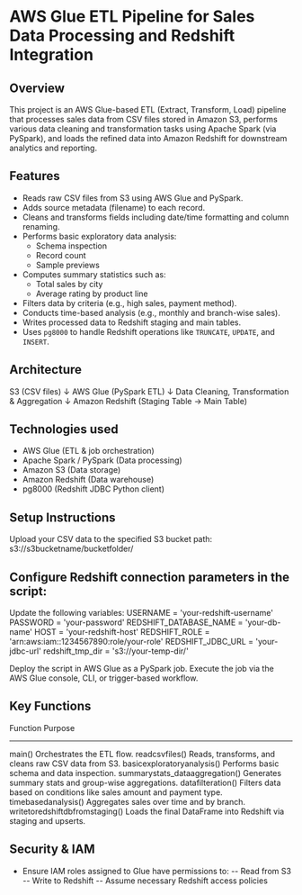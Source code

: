 # AWS Glue ETL Pipeline for Sales Data Processing and Redshift Integration

## Overview
This project is an AWS Glue-based ETL (Extract, Transform, Load) pipeline that processes sales data from CSV files stored in Amazon S3, performs various data cleaning and transformation tasks using Apache Spark (via PySpark), and loads the refined data into Amazon Redshift for downstream analytics and reporting.

##  Features
- Reads raw CSV files from S3 using AWS Glue and PySpark.
- Adds source metadata (filename) to each record.
- Cleans and transforms fields including date/time formatting and column renaming.
- Performs basic exploratory data analysis:
  - Schema inspection
  - Record count
  - Sample previews
- Computes summary statistics such as:
  - Total sales by city
  - Average rating by product line
- Filters data by criteria (e.g., high sales, payment method).
- Conducts time-based analysis (e.g., monthly and branch-wise sales).
- Writes processed data to Redshift staging and main tables.
- Uses `pg8000` to handle Redshift operations like `TRUNCATE`, `UPDATE`, and `INSERT`.

## Architecture
S3 (CSV files)
   ↓
AWS Glue (PySpark ETL)
   ↓
Data Cleaning, Transformation & Aggregation
   ↓
Amazon Redshift (Staging Table → Main Table)

##  Technologies used
- AWS Glue (ETL & job orchestration)
- Apache Spark / PySpark (Data processing)
- Amazon S3 (Data storage)
- Amazon Redshift (Data warehouse)
- pg8000 (Redshift JDBC Python client)

## Setup Instructions
Upload your CSV data to the specified S3 bucket path:
s3://s3bucketname/bucketfolder/

## Configure Redshift connection parameters in the script:
Update the following variables:
USERNAME = 'your-redshift-username'
PASSWORD = 'your-password'
REDSHIFT_DATABASE_NAME = 'your-db-name'
HOST = 'your-redshift-host'
REDSHIFT_ROLE = 'arn:aws:iam::1234567890:role/your-role'
REDSHIFT_JDBC_URL = 'your-jdbc-url'
redshift_tmp_dir = 's3://your-temp-dir/'

Deploy the script in AWS Glue as a PySpark job.
Execute the job via the AWS Glue console, CLI, or trigger-based workflow.

## Key Functions
Function                                 Purpose
---------                                --------
main()	                                 Orchestrates the ETL flow.
readcsvfiles()	                         Reads, transforms, and cleans raw CSV data from S3.
basicexploratoryanalysis()	             Performs basic schema and data inspection.
summarystats_dataaggregation()           Generates summary stats and group-wise aggregations.
datafilteration()                        Filters data based on conditions like sales amount and payment type.
timebasedanalysis()                      Aggregates sales over time and by branch.
writetoredshiftdbfromstaging()           Loads the final DataFrame into Redshift via staging and upserts.

## Security & IAM
- Ensure IAM roles assigned to Glue have permissions to:
-- Read from S3
-- Write to Redshift
-- Assume necessary Redshift access policies
